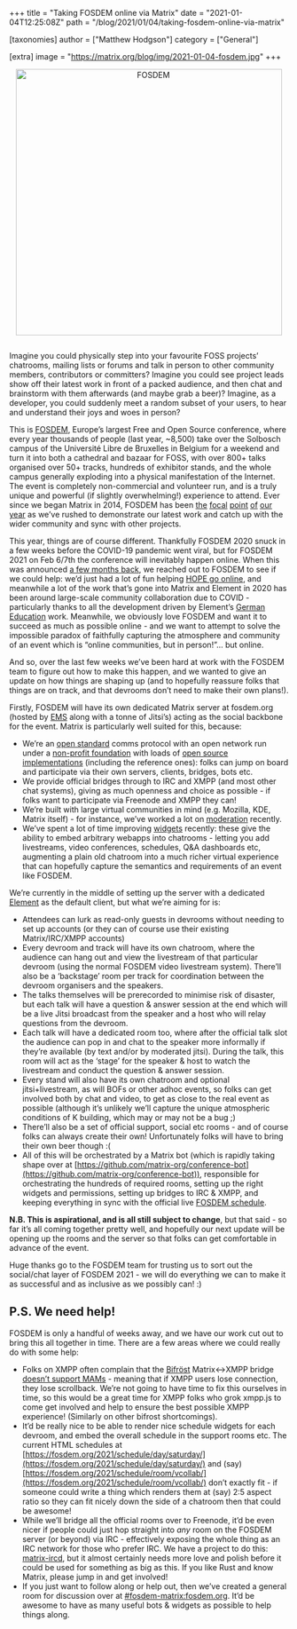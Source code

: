 +++
title = "Taking FOSDEM online via Matrix"
date = "2021-01-04T12:25:08Z"
path = "/blog/2021/01/04/taking-fosdem-online-via-matrix"

[taxonomies]
author = ["Matthew Hodgson"]
category = ["General"]

[extra]
image = "https://matrix.org/blog/img/2021-01-04-fosdem.jpg"
+++

<div style="text-align: center; padding-bottom: 1em">
<a href="https://fosdem.org">
    <img src="/blog/img/2021-01-04-fosdem.jpg" alt="FOSDEM" width="480"/>
</a>
</div>

Imagine you could physically step into your favourite FOSS projects’ chatrooms, mailing lists or forums and talk in person to other community members, contributors or committers?  Imagine you could see project leads show off their latest work in front of a packed audience, and then chat and brainstorm with them afterwards (and maybe grab a beer)?  Imagine, as a developer, you could suddenly meet a random subset of your users, to hear and understand their joys and woes in person?

This is [FOSDEM](https://fosdem.org), Europe’s largest Free and Open Source conference, where every year thousands of people (last year, ~8,500) take over the Solbosch campus of the Université Libre de Bruxelles in Belgium for a weekend and turn it into both a cathedral and bazaar for FOSS, with over 800+ talks organised over 50+ tracks, hundreds of exhibitor stands, and the whole campus generally exploding into a physical manifestation of the Internet.  The event is completely non-commercial and volunteer run, and is a truly unique and powerful (if slightly overwhelming!) experience to attend.  Ever since we began Matrix in 2014, FOSDEM has been [the](https://matrix.org/blog/2020/02/03/matrix-at-fosdem-2020) [focal](https://matrix.org/blog/2019/02/04/matrix-at-fosdem-2019) [point](https://matrix.org/blog/2018/02/05/3-d-video-calling-with-matrix-webrtc-and-webvr-at-fosdem-2018) [of](https://matrix.org/blog/2017/02/06/fosdem-2017-report) [our](https://matrix.org/blog/2016/02/03/fosdem-16-retrospective) [year](https://matrix.org/blog/2015/02/04/back-from-fosdem) as we’ve rushed to demonstrate our latest work and catch up with the wider community and sync with other projects.

This year, things are of course different.  Thankfully FOSDEM 2020 snuck in a few weeks before the COVID-19 pandemic went viral, but for FOSDEM 2021 on Feb 6/7th the conference will inevitably happen online.  When this was announced [a few months back](https://twitter.com/fosdem/status/1301167254705303554), we reached out to FOSDEM to see if we could help: we’d just had a lot of fun helping [HOPE go online](https://hackaday.com/2020/08/11/hope-2020-delivers-historic-marathon-of-hacking/), and meanwhile a lot of the work that’s gone into Matrix and Element in 2020 has been around large-scale community collaboration due to COVID - particularly thanks to all the development driven by Element’s [German Education](https://sifted.eu/articles/element-germany-deal/) work.  Meanwhile, we obviously love FOSDEM and want it to succeed as much as possible online - and we want to attempt to solve the impossible paradox of faithfully capturing the atmosphere and community of an event which is “online communities, but in person!”... but online.

And so, over the last few weeks we’ve been hard at work with the FOSDEM team to figure out how to make this happen, and we wanted to give an update on how things are shaping up (and to hopefully reassure folks that things are on track, and that devrooms don’t need to make their own plans!).

Firstly, FOSDEM will have its own dedicated Matrix server at fosdem.org (hosted by [EMS](https://element.io/matrix-services) along with a tonne of Jitsi’s) acting as the social backbone for the event.  Matrix is particularly well suited for this, because:

*   We’re an [open standard](https://matrix.org/docs/spec) comms protocol with an open network run under a [non-profit foundation](https://matrix.org/foundation) with loads of [open source implementations](https://matrix.org/docs/projects/try-matrix-now/) (including the reference ones): folks can jump on board and participate via their own servers, clients, bridges, bots etc.
*   We provide official bridges through to IRC and XMPP (and most other chat systems), giving as much openness and choice as possible - if folks want to participate via Freenode and XMPP they can!
*   We’re built with large virtual communities in mind (e.g. Mozilla, KDE, Matrix itself) - for instance, we’ve worked a lot on [moderation](https://matrix.org/docs/guides/moderation) recently.
*   We’ve spent a lot of time improving [widgets](https://youtu.be/Fk7YRiFIwZ4?t=251) recently: these give the ability to embed arbitrary webapps into chatrooms - letting you add livestreams, video conferences, schedules, Q&A dashboards etc, augmenting a plain old chatroom into a much richer virtual experience that can hopefully capture the semantics and requirements of an event like FOSDEM. 

We’re currently in the middle of setting up the server with a dedicated [Element](https://element.io) as the default client, but what we’re aiming for is:

*   Attendees can lurk as read-only guests in devrooms without needing to set up accounts (or they can of course use their existing Matrix/IRC/XMPP accounts)
*   Every devroom and track will have its own chatroom, where the audience can hang out and view the livestream of that particular devroom (using the normal FOSDEM video livestream system).  There’ll also be a ‘backstage’ room per track for coordination between the devroom organisers and the speakers.
*   The talks themselves will be prerecorded to minimise risk of disaster, but each talk will have a question & answer session at the end which will be a live Jitsi broadcast from the speaker and a host who will relay questions from the devroom.
*   Each talk will have a dedicated room too, where after the official talk slot the audience can pop in and chat to the speaker more informally if they’re available (by text and/or by moderated jitsi).  During the talk, this room will act as the ‘stage’ for the speaker & host to watch the livestream and conduct the question & answer session.
*   Every stand will also have its own chatroom and optional jitsi+livestream, as will BOFs or other adhoc events, so folks can get involved both by chat and video, to get as close to the real event as possible (although it’s unlikely we’ll capture the unique atmospheric conditions of K building, which may or may not be a bug ;)
*   There’ll also be a set of official support, social etc rooms - and of course folks can always create their own!  Unfortunately folks will have to bring their own beer though :(
*   All of this will be orchestrated by a Matrix bot (which is rapidly taking shape over at [https://github.com/matrix-org/conference-bot](https://github.com/matrix-org/conference-bot)), responsible for orchestrating the hundreds of required rooms, setting up the right widgets and permissions, setting up bridges to IRC & XMPP, and keeping everything in sync with the official live [FOSDEM schedule](https://fosdem.org/2021/schedule/xml).

**N.B. This is aspirational, and is all still subject to change**, but that said - so far it’s all coming together pretty well, and hopefully our next update will be opening up the rooms and the server so that folks can get comfortable in advance of the event.

Huge thanks go to the FOSDEM team for trusting us to sort out the social/chat layer of FOSDEM 2021 - we will do everything we can to make it as successful and as inclusive as we possibly can! :)

## P.S. We need help!

FOSDEM is only a handful of weeks away, and we have our work cut out to bring this all together in time.  There are a few areas where we could really do with some help:

*   Folks on XMPP often complain that the [Bifröst](https://github.com/matrix-org/matrix-bifrost) Matrix&lt;->XMPP bridge [doesn’t support MAMs](https://github.com/matrix-org/matrix-bifrost/issues/64) - meaning that if XMPP users lose connection, they lose scrollback.  We’re not going to have time to fix this ourselves in time, so this would be a great time for XMPP folks who grok xmpp.js to come get involved and help to ensure the best possible XMPP experience!  (Similarly on other bifrost shortcomings).
*   It’d be really nice to be able to render nice schedule widgets for each devroom, and embed the overall schedule in the support rooms etc.  The current HTML schedules at [https://fosdem.org/2021/schedule/day/saturday/](https://fosdem.org/2021/schedule/day/saturday/) and (say) [https://fosdem.org/2021/schedule/room/vcollab/](https://fosdem.org/2021/schedule/room/vcollab/) don’t exactly fit - if someone could write a thing which renders them at (say) 2:5 aspect ratio so they can fit nicely down the side of a chatroom then that could be awesome!
*   While we’ll bridge all the official rooms over to Freenode, it’d be even nicer if people could just hop straight into *any* room on the FOSDEM server (or beyond) via IRC - effectively exposing the whole thing as an IRC network for those who prefer IRC.  We have a project to do this: [matrix-ircd](https://github.com/matrix-org/matrix-ircd), but it almost certainly needs more love and polish before it could be used for something as big as this.  If you like Rust and know Matrix, please jump in and get involved! 
*   If you just want to follow along or help out, then we’ve created a general room for discussion over at [#fosdem-matrix:fosdem.org](https://matrix.to/#/#fosdem-matrix:fosdem.org).  It’d be awesome to have as many useful bots & widgets as possible to help things along.
